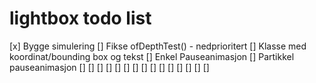 # lightbox todo list

[x] Bygge simulering
[] Fikse ofDepthTest() - nedprioritert
[] Klasse med koordinat/bounding box og tekst
[] Enkel Pauseanimasjon
[] Partikkel pauseanimasjon
[] 
[]
[]
[]
[]
[] 
[]
[]
[]
[]
[] 
[]
[]
[]
[]